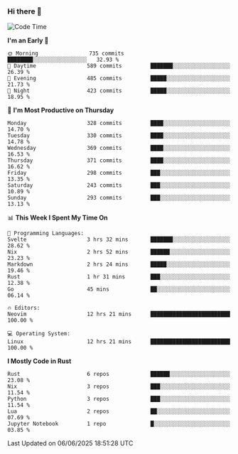 ### Hi there 👋
<!--START_SECTION:waka-->
![Code Time](http://img.shields.io/badge/Code%20Time-620%20hrs%2047%20mins-blue)

**I'm an Early 🐤** 

```text
🌞 Morning                735 commits         ████████░░░░░░░░░░░░░░░░░   32.93 % 
🌆 Daytime                589 commits         ███████░░░░░░░░░░░░░░░░░░   26.39 % 
🌃 Evening                485 commits         █████░░░░░░░░░░░░░░░░░░░░   21.73 % 
🌙 Night                  423 commits         █████░░░░░░░░░░░░░░░░░░░░   18.95 % 
```
📅 **I'm Most Productive on Thursday** 

```text
Monday                   328 commits         ████░░░░░░░░░░░░░░░░░░░░░   14.70 % 
Tuesday                  330 commits         ████░░░░░░░░░░░░░░░░░░░░░   14.78 % 
Wednesday                369 commits         ████░░░░░░░░░░░░░░░░░░░░░   16.53 % 
Thursday                 371 commits         ████░░░░░░░░░░░░░░░░░░░░░   16.62 % 
Friday                   298 commits         ███░░░░░░░░░░░░░░░░░░░░░░   13.35 % 
Saturday                 243 commits         ███░░░░░░░░░░░░░░░░░░░░░░   10.89 % 
Sunday                   293 commits         ███░░░░░░░░░░░░░░░░░░░░░░   13.13 % 
```


📊 **This Week I Spent My Time On** 

```text
💬 Programming Languages: 
Svelte                   3 hrs 32 mins       ███████░░░░░░░░░░░░░░░░░░   28.62 % 
Nix                      2 hrs 52 mins       ██████░░░░░░░░░░░░░░░░░░░   23.23 % 
Markdown                 2 hrs 24 mins       █████░░░░░░░░░░░░░░░░░░░░   19.46 % 
Rust                     1 hr 31 mins        ███░░░░░░░░░░░░░░░░░░░░░░   12.38 % 
Go                       45 mins             ██░░░░░░░░░░░░░░░░░░░░░░░   06.14 % 

🔥 Editors: 
Neovim                   12 hrs 21 mins      █████████████████████████   100.00 % 

💻 Operating System: 
Linux                    12 hrs 21 mins      █████████████████████████   100.00 % 
```

**I Mostly Code in Rust** 

```text
Rust                     6 repos             ██████░░░░░░░░░░░░░░░░░░░   23.08 % 
Nix                      3 repos             ███░░░░░░░░░░░░░░░░░░░░░░   11.54 % 
Python                   3 repos             ███░░░░░░░░░░░░░░░░░░░░░░   11.54 % 
Lua                      2 repos             ██░░░░░░░░░░░░░░░░░░░░░░░   07.69 % 
Jupyter Notebook         1 repo              █░░░░░░░░░░░░░░░░░░░░░░░░   03.85 % 
```




 Last Updated on 06/06/2025 18:51:28 UTC
<!--END_SECTION:waka-->

<!--
**YoganshSharma/YoganshSharma** is a ✨ _special_ ✨ repository because its `README.md` (this file) appears on your GitHub profile.

Here are some ideas to get you started:

- 🔭 I’m currently working on ...
- 🌱 I’m currently learning ...
- 👯 I’m looking to collaborate on ...
- 🤔 I’m looking for help with ...
- 💬 Ask me about ...
- 📫 How to reach me: ...
- 😄 Pronouns: ...
- ⚡ Fun fact: ...
-->
